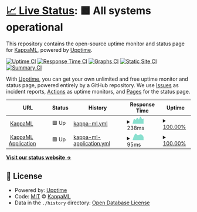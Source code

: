 # [📈 Live Status](https://status.kappaml.com): <!--live status--> **🟩 All systems operational**

This repository contains the open-source uptime monitor and status page for [KappaML](https://www.kappaml.com), powered by [Upptime](https://github.com/upptime/upptime).

[![Uptime CI](https://github.com/kappaml/status/workflows/Uptime%20CI/badge.svg)](https://github.com/kappaml/status/actions?query=workflow%3A%22Uptime+CI%22)
[![Response Time CI](https://github.com/kappaml/status/workflows/Response%20Time%20CI/badge.svg)](https://github.com/kappaml/status/actions?query=workflow%3A%22Response+Time+CI%22)
[![Graphs CI](https://github.com/kappaml/status/workflows/Graphs%20CI/badge.svg)](https://github.com/kappaml/status/actions?query=workflow%3A%22Graphs+CI%22)
[![Static Site CI](https://github.com/kappaml/status/workflows/Static%20Site%20CI/badge.svg)](https://github.com/kappaml/status/actions?query=workflow%3A%22Static+Site+CI%22)
[![Summary CI](https://github.com/kappaml/status/workflows/Summary%20CI/badge.svg)](https://github.com/kappaml/status/actions?query=workflow%3A%22Summary+CI%22)

With [Upptime](https://upptime.js.org), you can get your own unlimited and free uptime monitor and status page, powered entirely by a GitHub repository. We use [Issues](https://github.com/kappaml/status/issues) as incident reports, [Actions](https://github.com/kappaml/status/actions) as uptime monitors, and [Pages](https://status.kappaml.com) for the status page.

<!--start: status pages-->
<!-- This summary is generated by Upptime (https://github.com/upptime/upptime) -->
<!-- Do not edit this manually, your changes will be overwritten -->
<!-- prettier-ignore -->
| URL | Status | History | Response Time | Uptime |
| --- | ------ | ------- | ------------- | ------ |
| <img alt="" src="https://icons.duckduckgo.com/ip3/www.kappaml.com.ico" height="13"> [KappaML](https://www.kappaml.com) | 🟩 Up | [kappa-ml.yml](https://github.com/KappaML/status/commits/HEAD/history/kappa-ml.yml) | <details><summary><img alt="Response time graph" src="./graphs/kappa-ml/response-time-week.png" height="20"> 238ms</summary><br><a href="https://status.kappaml.com/history/kappa-ml"><img alt="Response time 409" src="https://img.shields.io/endpoint?url=https%3A%2F%2Fraw.githubusercontent.com%2FKappaML%2Fstatus%2FHEAD%2Fapi%2Fkappa-ml%2Fresponse-time.json"></a><br><a href="https://status.kappaml.com/history/kappa-ml"><img alt="24-hour response time 221" src="https://img.shields.io/endpoint?url=https%3A%2F%2Fraw.githubusercontent.com%2FKappaML%2Fstatus%2FHEAD%2Fapi%2Fkappa-ml%2Fresponse-time-day.json"></a><br><a href="https://status.kappaml.com/history/kappa-ml"><img alt="7-day response time 238" src="https://img.shields.io/endpoint?url=https%3A%2F%2Fraw.githubusercontent.com%2FKappaML%2Fstatus%2FHEAD%2Fapi%2Fkappa-ml%2Fresponse-time-week.json"></a><br><a href="https://status.kappaml.com/history/kappa-ml"><img alt="30-day response time 475" src="https://img.shields.io/endpoint?url=https%3A%2F%2Fraw.githubusercontent.com%2FKappaML%2Fstatus%2FHEAD%2Fapi%2Fkappa-ml%2Fresponse-time-month.json"></a><br><a href="https://status.kappaml.com/history/kappa-ml"><img alt="1-year response time 409" src="https://img.shields.io/endpoint?url=https%3A%2F%2Fraw.githubusercontent.com%2FKappaML%2Fstatus%2FHEAD%2Fapi%2Fkappa-ml%2Fresponse-time-year.json"></a></details> | <details><summary><a href="https://status.kappaml.com/history/kappa-ml">100.00%</a></summary><a href="https://status.kappaml.com/history/kappa-ml"><img alt="All-time uptime 99.95%" src="https://img.shields.io/endpoint?url=https%3A%2F%2Fraw.githubusercontent.com%2FKappaML%2Fstatus%2FHEAD%2Fapi%2Fkappa-ml%2Fuptime.json"></a><br><a href="https://status.kappaml.com/history/kappa-ml"><img alt="24-hour uptime 100.00%" src="https://img.shields.io/endpoint?url=https%3A%2F%2Fraw.githubusercontent.com%2FKappaML%2Fstatus%2FHEAD%2Fapi%2Fkappa-ml%2Fuptime-day.json"></a><br><a href="https://status.kappaml.com/history/kappa-ml"><img alt="7-day uptime 100.00%" src="https://img.shields.io/endpoint?url=https%3A%2F%2Fraw.githubusercontent.com%2FKappaML%2Fstatus%2FHEAD%2Fapi%2Fkappa-ml%2Fuptime-week.json"></a><br><a href="https://status.kappaml.com/history/kappa-ml"><img alt="30-day uptime 99.95%" src="https://img.shields.io/endpoint?url=https%3A%2F%2Fraw.githubusercontent.com%2FKappaML%2Fstatus%2FHEAD%2Fapi%2Fkappa-ml%2Fuptime-month.json"></a><br><a href="https://status.kappaml.com/history/kappa-ml"><img alt="1-year uptime 99.95%" src="https://img.shields.io/endpoint?url=https%3A%2F%2Fraw.githubusercontent.com%2FKappaML%2Fstatus%2FHEAD%2Fapi%2Fkappa-ml%2Fuptime-year.json"></a></details>
| <img alt="" src="https://icons.duckduckgo.com/ip3/app.kappaml.com.ico" height="13"> [KappaML Application](https://app.kappaml.com) | 🟩 Up | [kappa-ml-application.yml](https://github.com/KappaML/status/commits/HEAD/history/kappa-ml-application.yml) | <details><summary><img alt="Response time graph" src="./graphs/kappa-ml-application/response-time-week.png" height="20"> 95ms</summary><br><a href="https://status.kappaml.com/history/kappa-ml-application"><img alt="Response time 123" src="https://img.shields.io/endpoint?url=https%3A%2F%2Fraw.githubusercontent.com%2FKappaML%2Fstatus%2FHEAD%2Fapi%2Fkappa-ml-application%2Fresponse-time.json"></a><br><a href="https://status.kappaml.com/history/kappa-ml-application"><img alt="24-hour response time 70" src="https://img.shields.io/endpoint?url=https%3A%2F%2Fraw.githubusercontent.com%2FKappaML%2Fstatus%2FHEAD%2Fapi%2Fkappa-ml-application%2Fresponse-time-day.json"></a><br><a href="https://status.kappaml.com/history/kappa-ml-application"><img alt="7-day response time 95" src="https://img.shields.io/endpoint?url=https%3A%2F%2Fraw.githubusercontent.com%2FKappaML%2Fstatus%2FHEAD%2Fapi%2Fkappa-ml-application%2Fresponse-time-week.json"></a><br><a href="https://status.kappaml.com/history/kappa-ml-application"><img alt="30-day response time 109" src="https://img.shields.io/endpoint?url=https%3A%2F%2Fraw.githubusercontent.com%2FKappaML%2Fstatus%2FHEAD%2Fapi%2Fkappa-ml-application%2Fresponse-time-month.json"></a><br><a href="https://status.kappaml.com/history/kappa-ml-application"><img alt="1-year response time 123" src="https://img.shields.io/endpoint?url=https%3A%2F%2Fraw.githubusercontent.com%2FKappaML%2Fstatus%2FHEAD%2Fapi%2Fkappa-ml-application%2Fresponse-time-year.json"></a></details> | <details><summary><a href="https://status.kappaml.com/history/kappa-ml-application">100.00%</a></summary><a href="https://status.kappaml.com/history/kappa-ml-application"><img alt="All-time uptime 100.00%" src="https://img.shields.io/endpoint?url=https%3A%2F%2Fraw.githubusercontent.com%2FKappaML%2Fstatus%2FHEAD%2Fapi%2Fkappa-ml-application%2Fuptime.json"></a><br><a href="https://status.kappaml.com/history/kappa-ml-application"><img alt="24-hour uptime 100.00%" src="https://img.shields.io/endpoint?url=https%3A%2F%2Fraw.githubusercontent.com%2FKappaML%2Fstatus%2FHEAD%2Fapi%2Fkappa-ml-application%2Fuptime-day.json"></a><br><a href="https://status.kappaml.com/history/kappa-ml-application"><img alt="7-day uptime 100.00%" src="https://img.shields.io/endpoint?url=https%3A%2F%2Fraw.githubusercontent.com%2FKappaML%2Fstatus%2FHEAD%2Fapi%2Fkappa-ml-application%2Fuptime-week.json"></a><br><a href="https://status.kappaml.com/history/kappa-ml-application"><img alt="30-day uptime 100.00%" src="https://img.shields.io/endpoint?url=https%3A%2F%2Fraw.githubusercontent.com%2FKappaML%2Fstatus%2FHEAD%2Fapi%2Fkappa-ml-application%2Fuptime-month.json"></a><br><a href="https://status.kappaml.com/history/kappa-ml-application"><img alt="1-year uptime 100.00%" src="https://img.shields.io/endpoint?url=https%3A%2F%2Fraw.githubusercontent.com%2FKappaML%2Fstatus%2FHEAD%2Fapi%2Fkappa-ml-application%2Fuptime-year.json"></a></details>

<!--end: status pages-->

[**Visit our status website →**](https://status.kappaml.com)

## 📄 License

- Powered by: [Upptime](https://github.com/upptime/upptime)
- Code: [MIT](./LICENSE) © [KappaML](https://www.kappaml.com)
- Data in the `./history` directory: [Open Database License](https://opendatacommons.org/licenses/odbl/1-0/)

